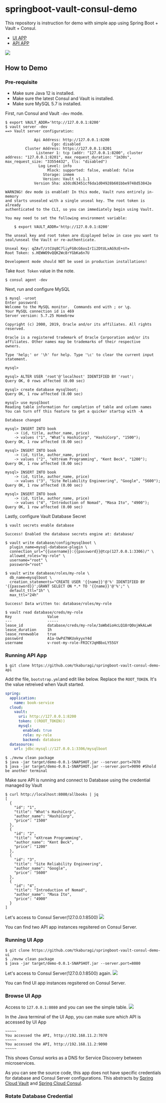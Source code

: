# springboot-vault-consul-demo
This repository is instruction for demo with simple app using Spring Boot + Vault + Consul.

* [UI APP](https://github.com/tkaburagi/springboot-vault-consul-demo-ui)
* [API APP](https://github.com/tkaburagi/springboot-vault-consul-demo-api)

![](https://raw.githubusercontent.com/tkaburagi/springboot-vault-consul-demo/master/diagram.png)


## How to Demo

### Pre-requisite
* Make sure Java 12 is installed.
* Make sure the latest Consul and Vault is installed.
* Make sure MySQL 5.7 is installed.

First, run Consul and Vault `-dev` mode.
```console
$ export VAULT_ADDR='http://127.0.0.1:8200'
$ vault server -dev
==> Vault server configuration:

             Api Address: http://127.0.0.1:8200
                     Cgo: disabled
         Cluster Address: https://127.0.0.1:8201
              Listener 1: tcp (addr: "127.0.0.1:8200", cluster address: "127.0.0.1:8201", max_request_duration: "1m30s", max_request_size: "33554432", tls: "disabled")
               Log Level: info
                   Mlock: supported: false, enabled: false
                 Storage: inmem
                 Version: Vault v1.1.1
             Version Sha: a3dcd63451cf6da1d04928b601bbe9748d53842e

WARNING! dev mode is enabled! In this mode, Vault runs entirely in-memory
and starts unsealed with a single unseal key. The root token is already
authenticated to the CLI, so you can immediately begin using Vault.

You may need to set the following environment variable:

    $ export VAULT_ADDR='http://127.0.0.1:8200'

The unseal key and root token are displayed below in case you want to
seal/unseal the Vault or re-authenticate.

Unseal Key: qZAvT/ztCUq8C7liyFG0cG6osIrIi2DtULxAG9zE+nY=
Root Token: s.HEWWO9vQQK2Wc8rYGbKa6n7U

Development mode should NOT be used in production installations!
```
Take `Root Token` value in the note.

```console
$ consul agent -dev
```

Next, run and configure MySQL
```console
$ mysql -uroot
Enter password:
Welcome to the MySQL monitor.  Commands end with ; or \g.
Your MySQL connection id is 469
Server version: 5.7.25 Homebrew

Copyright (c) 2000, 2019, Oracle and/or its affiliates. All rights reserved.

Oracle is a registered trademark of Oracle Corporation and/or its
affiliates. Other names may be trademarks of their respective
owners.

Type 'help;' or '\h' for help. Type '\c' to clear the current input statement.

mysql>
```

```mysql
mysql> ALTER USER 'root'@'localhost' IDENTIFIED BY 'root';
Query OK, 0 rows affected (0.00 sec)

mysql> create database mysqlboot;
Query OK, 1 row affected (0.00 sec)

mysql> use mysqlboot
Reading table information for completion of table and column names
You can turn off this feature to get a quicker startup with -A

Database changed

mysql> INSERT INTO book
    -> (id, title, author_name, price)
    -> values ("1", "What's HashiCorp", "HashiCorp", "1500");
Query OK, 1 row affected (0.00 sec)

mysql> INSERT INTO book
    -> (id, title, author_name, price)
    -> values ("2", "eXtream Programming", "Kent Beck", "1200");
Query OK, 1 row affected (0.00 sec)

mysql> INSERT INTO book
    -> (id, title, author_name, price)
    -> values ("3", "Site Reliability Engineering", "Google", "5600");
Query OK, 1 row affected (0.00 sec)

mysql> INSERT INTO book
    -> (id, title, author_name, price)
    -> values ("4", "Introduction of Nomad", "Masa Ito", "4900");
Query OK, 1 row affected (0.00 sec)
```

Lastly, configure Vault Database Secret
```console
$ vault secrets enable database

Success! Enabled the database secrets engine at: database/

$ vault write database/config/mysqlboot \
  plugin_name=mysql-database-plugin \
  connection_url="{{username}}:{{password}}@tcp(127.0.0.1:3306)/" \
  allowed_roles="my-role" \
  username="root" \
  password="root"

$ vault write database/roles/my-role \
  db_name=mysqlboot \
  creation_statements="CREATE USER '{{name}}'@'%' IDENTIFIED BY '{{password}}';GRANT SELECT ON *.* TO '{{name}}'@'%';" \
  default_ttl="1h" \
  max_ttl="24h"

Success! Data written to: database/roles/my-role

$ vault read database/creds/my-role
Key                Value
---                -----
lease_id           database/creds/my-role/3aWbdioHcLQ18rQ0ojWkALwH
lease_duration     1h
lease_renewable    true
password           A1a-UwPd7NKUxkyyxY4d
username           v-root-my-role-FRICYJqHBbxLY55GY
```

### Running API App
```console
$ git clone https://github.com/tkaburagi/springboot-vault-consul-demo-api
```
Add the file, `bootstrap.yml`and edit like below. Replace the `ROOT_TOKEN`. It's the value retreived when Vault started.
```yml
spring:
  application:
    name: book-service
  cloud:
    vault:
      uri: http://127.0.0.1:8200
      token: ((ROOT_TOKEN))
      mysql:
        enabled: true
        role: my-role
        backend: database
  datasource:
    url: jdbc:mysql://127.0.0.1:3306/mysqlboot
```

```console
$ ./mvnw clean package
$ java -jar target/demo-0.0.1-SNAPSHOT.jar --server.port=7070
$ java -jar target/demo-0.0.1-SNAPSHOT.jar --server.port=9090 #Shold be another terminal
```

Make sure API is running and connect to Database using the credential managed by Vault
```console
$ curl http://localhost:8080/allbooks | jq
[
  {
    "id": "1",
    "title": "What's HashiCorp",
    "author_name": "HashiCorp",
    "price": "1500"
  },
  {
    "id": "2",
    "title": "eXtream Programming",
    "author_name": "Kent Beck",
    "price": "1200"
  },
  {
    "id": "3",
    "title": "Site Reliability Engineering",
    "author_name": "Google",
    "price": "5600"
  },
  {
    "id": "4",
    "title": "Introduction of Nomad",
    "author_name": "Masa Ito",
    "price": "4900"
  }
]
```

Let's access to Consul Server(127.0.0.1:8500)
![](https://raw.githubusercontent.com/tkaburagi/springboot-vault-consul-demo/master/consul-1.png)

You can find two API app instances regsitered on Consul Server.

### Running UI App
```console
$ git clone https://github.com/tkaburagi/springboot-vault-consul-demo-ui
$ ./mvnw clean package
$ java -jar target/demo-0.0.1-SNAPSHOT.jar --server.port=8080
```

Let's access to Consul Server(127.0.0.1:8500) again.
![](https://raw.githubusercontent.com/tkaburagi/springboot-vault-consul-demo/master/consul-2.png)

You can find UI app instances regsitered on Consul Server.

### Browse UI App
Access to `127.0.0.1:8080` and you can see the simple table.
![](https://raw.githubusercontent.com/tkaburagi/springboot-vault-consul-demo/master/uiapp.png)

In the Java terminal of the UI App, you can make sure which API is accessed by UI App
```console
~~~~~
You accessed the API, http://192.168.11.2:7070
~~~~~
You accessed the API, http://192.168.11.2:9090
~~~~~
```

This shows Consul works as a DNS for Service Discovery between microservices.

As you can see the source code, this app does not have specific credentials for database and Consul Server configurations. This abstracts by [Spring Cloud Vault](https://cloud.spring.io/spring-cloud-vault/) and [Spring Cloud Consul](https://spring.io/projects/spring-cloud-consul).

### Rotate Database Credential

